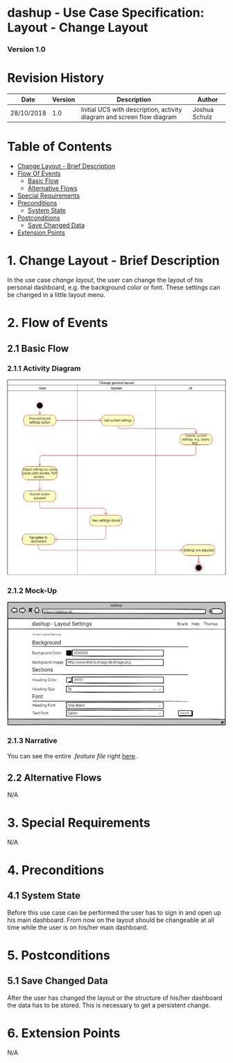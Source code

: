 dashup - Use Case Specification: Layout - Change Layout
============================================
### Version 1.0

# Revision History

| Date       | Version | Description                                                            | Author        |
|------------|---------|------------------------------------------------------------------------|---------------|
| 28/10/2018 | 1.0     | Initial UCS with description, activity diagram and screen flow diagram | Joshua Schulz |

# Table of Contents

- [Change Layout - Brief Description](#1-change-layout---brief-description) 
- [Flow Of Events](#2-flow-of-events)
    - [Basic Flow](#21-basic-flow)
    - [Alternative Flows](#22-alternative-flows)
- [Special Requirements](#3-special-requirements)
- [Preconditions](#4-preconditions)
    - [System State](#41-system-state)
- [Postconditions](#5-postconditions) 
    - [Save Changed Data](51-save-changed-data) 
- [Extension Points](#6-extension-points)
 
# 1. Change Layout - Brief Description
In the use case _change layout_, the user can change the layout of his personal dashboard, e.g. the background color or font. 
These settings can be changed in a little layout menu. 

# 2. Flow of Events

## 2.1 Basic Flow

### 2.1.1 Activity Diagram
<img src="./change_layout.jpg" alt="Use case diagram change layout" />

### 2.1.2 Mock-Up

<img src="mockups/layout_settings.png" alt="Mockup for change of layout" />

### 2.1.3 Narrative

You can see the entire _.feature file_ right <a href="./change_layout.feature">here</a>.

## 2.2 Alternative Flows
N/A

# 3. Special Requirements
N/A

# 4. Preconditions

## 4.1 System State
Before this use case can be performed the user has to sign in and open up his main dashboard. From now on the layout
should be changeable at all time while the user is on his/her main dashboard.

#  5. Postconditions

## 5.1 Save Changed Data
After the user has changed the layout or the structure of his/her dashboard the data has to be stored. This is necessary
to get a persistent change. 

#  6. Extension Points
N/A